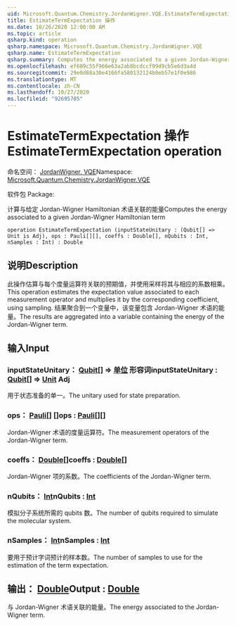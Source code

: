```yaml
---
uid: Microsoft.Quantum.Chemistry.JordanWigner.VQE.EstimateTermExpectation
title: EstimateTermExpectation 操作
ms.date: 10/26/2020 12:00:00 AM
ms.topic: article
qsharp.kind: operation
qsharp.namespace: Microsoft.Quantum.Chemistry.JordanWigner.VQE
qsharp.name: EstimateTermExpectation
qsharp.summary: Computes the energy associated to a given Jordan-Wigner Hamiltonian term
ms.openlocfilehash: ef689c55f966e63a2ab8bcdccf99d9cb5e6d3a4d
ms.sourcegitcommit: 29e0d88a30e4166fa580132124b0eb57e1f0e986
ms.translationtype: MT
ms.contentlocale: zh-CN
ms.lasthandoff: 10/27/2020
ms.locfileid: "92695705"
---
```

# <a name="estimatetermexpectation-operation"></a><span data-ttu-id="d7cff-102">EstimateTermExpectation 操作</span><span class="sxs-lookup"><span data-stu-id="d7cff-102">EstimateTermExpectation operation</span></span>

<span data-ttu-id="d7cff-103">命名空间： [JordanWigner. VQE](xref:Microsoft.Quantum.Chemistry.JordanWigner.VQE)</span><span class="sxs-lookup"><span data-stu-id="d7cff-103">Namespace: [Microsoft.Quantum.Chemistry.JordanWigner.VQE](xref:Microsoft.Quantum.Chemistry.JordanWigner.VQE)</span></span>

<span data-ttu-id="d7cff-104">软件包 [](https://nuget.org/packages/)</span><span class="sxs-lookup"><span data-stu-id="d7cff-104">Package: [](https://nuget.org/packages/)</span></span>


<span data-ttu-id="d7cff-105">计算与给定 Jordan-Wigner Hamiltonian 术语关联的能量</span><span class="sxs-lookup"><span data-stu-id="d7cff-105">Computes the energy associated to a given Jordan-Wigner Hamiltonian term</span></span>

```qsharp
operation EstimateTermExpectation (inputStateUnitary : (Qubit[] => Unit is Adj), ops : Pauli[][], coeffs : Double[], nQubits : Int, nSamples : Int) : Double
```


## <a name="description"></a><span data-ttu-id="d7cff-106">说明</span><span class="sxs-lookup"><span data-stu-id="d7cff-106">Description</span></span>

<span data-ttu-id="d7cff-107">此操作估算与每个度量运算符关联的预期值，并使用采样将其与相应的系数相乘。</span><span class="sxs-lookup"><span data-stu-id="d7cff-107">This operation estimates the expectation value associated to each measurement operator and multiplies it by the corresponding coefficient, using sampling.</span></span>
<span data-ttu-id="d7cff-108">结果聚合到一个变量中，该变量包含 Jordan-Wigner 术语的能量。</span><span class="sxs-lookup"><span data-stu-id="d7cff-108">The results are aggregated into a variable containing the energy of the Jordan-Wigner term.</span></span>

## <a name="input"></a><span data-ttu-id="d7cff-109">输入</span><span class="sxs-lookup"><span data-stu-id="d7cff-109">Input</span></span>

### <a name="inputstateunitary--qubit--unit-adj"></a><span data-ttu-id="d7cff-110">inputStateUnitary： [Qubit](xref:microsoft.quantum.lang-ref.qubit)[] => [单位](xref:microsoft.quantum.lang-ref.unit) 形容词</span><span class="sxs-lookup"><span data-stu-id="d7cff-110">inputStateUnitary : [Qubit](xref:microsoft.quantum.lang-ref.qubit)[] => [Unit](xref:microsoft.quantum.lang-ref.unit) Adj</span></span>

<span data-ttu-id="d7cff-111">用于状态准备的单一。</span><span class="sxs-lookup"><span data-stu-id="d7cff-111">The unitary used for state preparation.</span></span>


### <a name="ops--pauli"></a><span data-ttu-id="d7cff-112">ops： [Pauli](xref:microsoft.quantum.lang-ref.pauli)[] []</span><span class="sxs-lookup"><span data-stu-id="d7cff-112">ops : [Pauli](xref:microsoft.quantum.lang-ref.pauli)[][]</span></span>

<span data-ttu-id="d7cff-113">Jordan-Wigner 术语的度量运算符。</span><span class="sxs-lookup"><span data-stu-id="d7cff-113">The measurement operators of the Jordan-Wigner term.</span></span>


### <a name="coeffs--double"></a><span data-ttu-id="d7cff-114">coeffs： [Double](xref:microsoft.quantum.lang-ref.double)[]</span><span class="sxs-lookup"><span data-stu-id="d7cff-114">coeffs : [Double](xref:microsoft.quantum.lang-ref.double)[]</span></span>

<span data-ttu-id="d7cff-115">Jordan-Wigner 项的系数。</span><span class="sxs-lookup"><span data-stu-id="d7cff-115">The coefficients of the Jordan-Wigner term.</span></span>


### <a name="nqubits--int"></a><span data-ttu-id="d7cff-116">nQubits： [Int](xref:microsoft.quantum.lang-ref.int)</span><span class="sxs-lookup"><span data-stu-id="d7cff-116">nQubits : [Int](xref:microsoft.quantum.lang-ref.int)</span></span>

<span data-ttu-id="d7cff-117">模拟分子系统所需的 qubits 数。</span><span class="sxs-lookup"><span data-stu-id="d7cff-117">The number of qubits required to simulate the molecular system.</span></span>


### <a name="nsamples--int"></a><span data-ttu-id="d7cff-118">nSamples： [Int](xref:microsoft.quantum.lang-ref.int)</span><span class="sxs-lookup"><span data-stu-id="d7cff-118">nSamples : [Int](xref:microsoft.quantum.lang-ref.int)</span></span>

<span data-ttu-id="d7cff-119">要用于预计字词预计的样本数。</span><span class="sxs-lookup"><span data-stu-id="d7cff-119">The number of samples to use for the estimation of the term expectation.</span></span>



## <a name="output--double"></a><span data-ttu-id="d7cff-120">输出： [Double](xref:microsoft.quantum.lang-ref.double)</span><span class="sxs-lookup"><span data-stu-id="d7cff-120">Output : [Double](xref:microsoft.quantum.lang-ref.double)</span></span>

<span data-ttu-id="d7cff-121">与 Jordan-Wigner 术语关联的能量。</span><span class="sxs-lookup"><span data-stu-id="d7cff-121">The energy associated to the Jordan-Wigner term.</span></span>